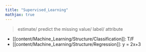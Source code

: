 ```yaml
---
title: "Supervised_Learning"
mathjax: true
---
```


> estimate/ predict the missing value/ label/ attribute
- [[content/Machine_Learning/Structure/Classification]]: T/F
- [[content/Machine_Learning/Structure/Regression]]: y = 2x+3